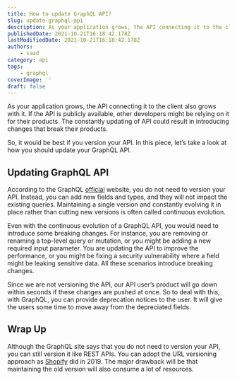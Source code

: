 ```yaml
---
title: How to update GraphQL API?
slug: update-graphql-api
description: As your application grows, the API connecting it to the client also grows with it. If the API is publicly available, other developers might be relying on it for their products.
publishedDate: 2021-10-21T16:18:42.178Z
lastModifiedDate: 2021-10-21T16:18:42.178Z
authors:
    - saad
category: api
tags:
    - graphql
coverImage: ''
draft: false
---
```


<Lead>
As your application grows, the API connecting it to the client also grows with it. If the API is publicly available, other developers might be relying on it for their products. The constantly updating of API could result in introducing changes that break their products.
</Lead>

So, it would be best if you version your API. In this piece, let’s take a look at how you should update your GraphQL API.

## Updating GraphQL API

According to the GraphQL [official](https://graphql.org/) website, you do not need to version your API. Instead, you can add new fields and types, and they will not impact the existing queries. Maintaining a single version and constantly evolving it in place rather than cutting new versions is often called continuous evolution.

Even with the continuous evolution of a GraphQL API, you would need to introduce some breaking changes. For instance, you are removing or renaming a top-level query or mutation, or you might be adding a new required input parameter. You are updating the API to improve the performance, or you might be fixing a security vulnerability where a field might be leaking sensitive data. All these scenarios introduce breaking changes.

Since we are not versioning the API, our API user’s product will go down within seconds if these changes are pushed at once. So to deal with this, with GraphQL, you can provide deprecation notices to the user. It will give the users some time to move away from the depreciated fields.

## Wrap Up

Although the GraphQL site says that you do not need to version your API, you can still version it like REST APIs. You can adopt the URL versioning approach as [Shopify](https://shopify.dev/api/usage/versioning#the-api-version-release-schedule) did in 2019. The major drawback will be that maintaining the old version will also consume a lot of resources.
